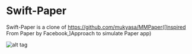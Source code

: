 # Swift-Paper

Swift-Paper is a clone of https://github.com/mukyasa/MMPaper([Inspired From Paper by Facebook,]Approach to simulate Paper app)

![alt tag](https://camo.githubusercontent.com/67212912f8d2d6a474d1af756603f7c13c837112/687474703a2f2f692e696d6775722e636f6d2f375976386d53412e676966)
